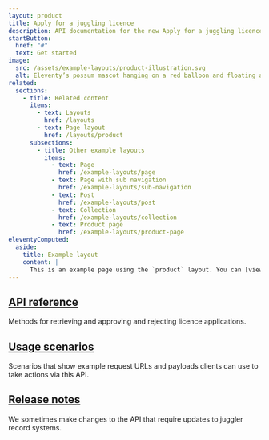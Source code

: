 ```yaml
---
layout: product
title: Apply for a juggling licence
description: API documentation for the new Apply for a juggling licence service.
startButton:
  href: "#"
  text: Get started
image:
  src: /assets/example-layouts/product-illustration.svg
  alt: Eleventy’s possum mascot hanging on a red balloon and floating above a laptop.
related:
  sections:
    - title: Related content
      items:
        - text: Layouts
          href: /layouts
        - text: Page layout
          href: /layouts/product
      subsections:
        - title: Other example layouts
          items:
            - text: Page
              href: /example-layouts/page
            - text: Page with sub navigation
              href: /example-layouts/sub-navigation
            - text: Post
              href: /example-layouts/post
            - text: Collection
              href: /example-layouts/collection
            - text: Product page
              href: /example-layouts/product-page
eleventyComputed:
  aside:
    title: Example layout
    content: |
      This is an example page using the `product` layout. You can [view the source used to create this page on GitHub]({{ viewSource }}).
---
```


<div class="govuk-grid-row">
  <section class="govuk-grid-column-one-third-from-desktop">
    <h2 class="govuk-heading-m govuk-!-margin-bottom-2">
      <a class="govuk-link govuk-link--no-visited-state" href="#">
        API reference
      </a>
    </h2>
    <p class="govuk-body">
      Methods for retrieving and approving and rejecting licence applications.
    </p>
  </section>
  <section class="govuk-grid-column-one-third-from-desktop">
    <h2 class="govuk-heading-m govuk-!-margin-bottom-2">
      <a class="govuk-link govuk-link--no-visited-state" href="#">
        Usage scenarios
      </a>
    </h2>
    <p class="govuk-body">
      Scenarios that show example request URLs and payloads clients can use to take actions via this API.
    </p>
  </section>
  <section class="govuk-grid-column-one-third-from-desktop">
    <h2 class="govuk-heading-m govuk-!-margin-bottom-2">
      <a class="govuk-link govuk-link--no-visited-state" href="#">
        Release notes
      </a>
    </h2>
    <p class="govuk-body">
      We sometimes make changes to the API that require updates to juggler record systems.
    </p>
  </section>
</div>
